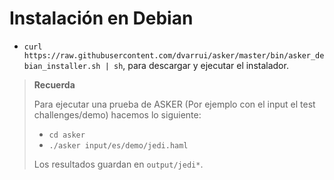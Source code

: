 
# Instalación en Debian

* `curl https://raw.githubusercontent.com/dvarrui/asker/master/bin/asker_debian_installer.sh | sh`, para descargar y ejecutar el instalador.

> **Recuerda**
>
> Para ejecutar una prueba de ASKER (Por ejemplo con el input el test challenges/demo) hacemos lo siguiente:
> * `cd asker`
> * `./asker input/es/demo/jedi.haml`
>
> Los resultados guardan en `output/jedi*`.
